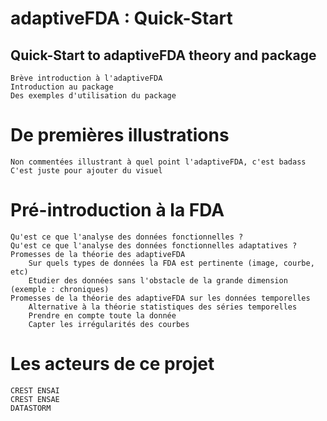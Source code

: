 # adaptiveFDA : Quick-Start

## Quick-Start to adaptiveFDA theory and package

    Brève introduction à l'adaptiveFDA
    Introduction au package
    Des exemples d'utilisation du package

# De premières illustrations

    Non commentées illustrant à quel point l'adaptiveFDA, c'est badass
    C'est juste pour ajouter du visuel

# Pré-introduction à la FDA

    Qu'est ce que l'analyse des données fonctionnelles ?
    Qu'est ce que l'analyse des données fonctionnelles adaptatives ?
    Promesses de la théorie des adaptiveFDA
        Sur quels types de données la FDA est pertinente (image, courbe, etc)
        Etudier des données sans l'obstacle de la grande dimension (exemple : chroniques)
    Promesses de la théorie des adaptiveFDA sur les données temporelles
        Alternative à la théorie statistiques des séries temporelles
        Prendre en compte toute la donnée
        Capter les irrégularités des courbes

# Les acteurs de ce projet

    CREST ENSAI
    CREST ENSAE
    DATASTORM
